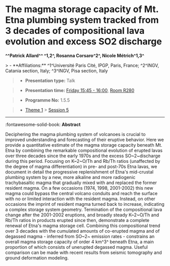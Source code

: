 # The magma storage capacity of Mt. Etna plumbing system tracked from 3 decades of compositional lava evolution and excess SO2 discharge

**^^Patrick Allard^^ ^1,2^, Rosanna Corsaro^2^, Nicole Métrich^1,3^**

<!-- more -->> - **Affiliations:** ^1^Université Paris Cité, IPGP, Paris, France; ^2^INGV, Catania section, Italy; ^3^INGV, Pisa section, Italy

> - **Presentation type:** Talk

> - **Presentation time:** [Friday 15:45 - 16:00](../sessions_comparison.md#__tabbed_4_3), [Room R280](../maps_venue.md#__tabbed_1_1)

> - **Programme No:** 1.5.5

> - [Theme 1](../theme1.md) > [Session 5](../sessions/session-1-5.md)

--- 

:fontawesome-solid-book: **Abstract**

Deciphering the magma plumbing system of volcanoes is crucial to improved understanding and forecasting of their eruptive behavior. Here we provide a quantitative estimate of the magma storage capacity beneath Mt. Etna by combining the remarkable compositional evolution of erupted lavas over three decades since the early 1970s and the excess SO~2~discharge during this period. Focusing on K~2~O/Th and Rb/Th ratios (unaffected by the degree of magma differentiation) in pre- and post-70s Etna lavas, we document in detail the progressive replenishment of Etna's mid-crustal plumbing system by a new, more alkaline and more radiogenic trachybasaltic magma that gradually mixed with and replaced the former resident magma. On a few occasions (1974, 1998, 2001-2002) this new magma could bypass the central volcano conduits and reach the surface with no or limited interaction with the resident magma. Instead, on other occasions the imprint of resident magma turned back to increase, indicating a complex storage system geometry. Termination of the compositional lava change after the 2001-2002 eruptions, and broadly steady K~2~O/Th and Rb/Th ratios in products erupted since then, demonstrate a complete renewal of Etna's magma storage cell. Combining this compositional trend over 3 decades with the cumulated amounts of co-erupted magma and of degassed magma - inferred from SO~2~ emission rates - constrains an overall magma storage capacity of order 4 km^3^ beneath Etna, a main proportion of which consists of unerupted degassed magma. Useful comparison can be made with recent results from seismic tomography and ground deformation modeling.

